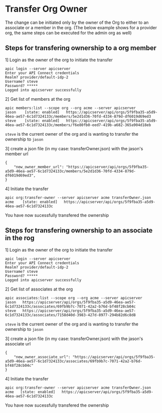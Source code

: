 # Transfer Org Owner
The change can be initiated only by the owner of the Org to either to an associate or a member in the org. (The below example shows for a provider org, the same steps can be executed for the admin org as well)

## Steps for transfering ownership to a org member

1] Login as the owner of the org to initiate the transfer

```
apic login --server apicserver
Enter your API Connect credentials
Realm? provider/default-idp-2
Username? steve
Password? *****
Logged into apicserver successfully
``` 

2] Get list of members at the org
```
apic members:list --scope org --org acme --server apicserver
jason    [state: enabled]   https://apicserver/api/orgs/5f9fba35-a5d9-46ea-ae57-6c1d7324133c/members/5e2d1d36-70fd-4334-879d-df6019d69ed3   
steve    [state: enabled]   https://apicserver/api/orgs/5f9fba35-a5d9-46ea-ae57-6c1d7324133c/members/f6e80fb0-eed7-419b-a682-365a904d18eb
```  

`steve` is the current owner of the org and is wanting to transfer the ownership to `jason` 

3] create a json file (in my case: transferOwner.json) with the jason's member url
```
{
    "new_owner_member_url": "https://apicserver/api/orgs/5f9fba35-a5d9-46ea-ae57-6c1d7324133c/members/5e2d1d36-70fd-4334-879d-df6019d69ed3",
}
```  

4] Initiate the transfer
```
apic org:transfer-owner --server apicserver acme transferOwner.json
acme    [state: enabled]   https://apicserver/api/orgs/5f9fba35-a5d9-46ea-ae57-6c1d7324133c
```  

You have now sucessfully transfered the ownership

## Steps for transfering ownership to an associate in the rog

1] Login as the owner of the org to initiate the transfer

```
apic login --server apicserver
Enter your API Connect credentials
Realm? provider/default-idp-2
Username? steve
Password? *****
Logged into apicserver successfully
``` 

2] Get list of associates at the org
```
apic associates:list --scope org --org acme --server apicserver
jason   https://apicserver/api/orgs/5f9fba35-a5d9-46ea-ae57-6c1d7324133c/associates/69fb9b7c-7071-42a2-b76d-bf48f28cb04c   
steve   https://apicserver/api/orgs/5f9fba35-a5d9-46ea-ae57-6c1d7324133c/associates/7158d40d-3983-427d-8977-294b82d6c8d8
```  

`steve` is the current owner of the org and is wanting to transfer the ownership to `jason` 

3] create a json file (in my case: transferOwner.json) with the jason's associate url
```
{
    "new_owner_associate_url": "https://apicserver/api/orgs/5f9fba35-a5d9-46ea-ae57-6c1d7324133c/associates/69fb9b7c-7071-42a2-b76d-bf48f28cb04c"
}
```  

4] Initiate the transfer
```
apic org:transfer-owner --server apicserver acme transferOwner.json
acme   [state: enabled]   https://apicserver/api/orgs/5f9fba35-a5d9-46ea-ae57-6c1d7324133c
```  

You have now sucessfully transfered the ownership

